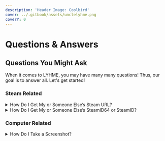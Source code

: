 ```yaml
---
description: 'Header Image: Coolbird'
cover: ../.gitbook/assets/unclelyhme.png
coverY: 0
---
```


# Questions & Answers

## Questions You Might Ask

When it comes to LYHME, you may have many many questions! Thus, our goal is to answer all. Let's get started!

### Steam Related

<details>

<summary>How Do I Get My or Someone Else’s Steam URL?</summary>

1. Open steam if not already
2. Hover your mouse cursor over your username
3. Click on `Profile`
4. Anywhere on the right or left side of your (or theirs) profile
5. Right-click and click on `Copy Page URL`
6. If you are wanting to get someone else go to their profile and follow from **STEP 4!**

</details>

<details>

<summary>How Do I Get My or Someone Else’s SteamID64 or SteamID?</summary>

1. Get yours or there's steam URL
2. Go to [steamid.io](https://steamid.io/) and inside the Input bar paste the URL and click on Lookup
3. Upon that, if you want the steamID64 copy the one that starts with **765**
4. BAM! You got it, enjoy.

</details>

### Computer Related

<details>

<summary>How Do I Take a Screenshot?</summary>

There are many ways! Here are a few;

* Windows Users: **Windows Button** + **PRT SC**
* Gyazo: [gyazo.com](https://gyazo.com/) ShareX: [getsharex.com](https://getsharex.com)
* Steam Screenshots [Guide](https://store.steampowered.com/news/5047)
* Snipping Tool [Guide](https://support.microsoft.com/en-us/help/13776/windows-10-use-snipping-tool-to-capture-screenshots)

</details>
